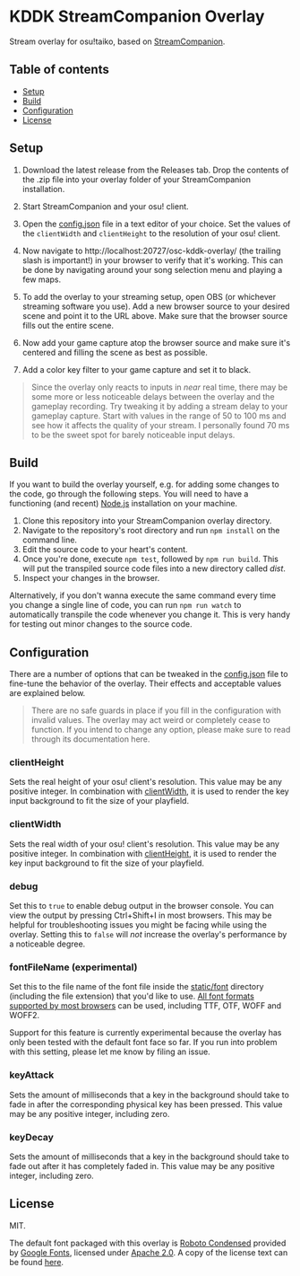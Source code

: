 # KDDK StreamCompanion Overlay

Stream overlay for osu!taiko, based on [StreamCompanion](https://github.com/Piotrekol/StreamCompanion).

## Table of contents

* [Setup](#setup)
* [Build](#build)
* [Configuration](#configuration)
* [License](#license)

## Setup

1. Download the latest release from the Releases tab. 
Drop the contents of the .zip file into your overlay folder of your StreamCompanion installation.

2. Start StreamCompanion and your osu! client.

3. Open the [config.json](config.json) file in a text editor of your choice.
Set the values of the `clientWidth` and `clientHeight` to the resolution of your osu! client.

4. Now navigate to http://localhost:20727/osc-kddk-overlay/ (the trailing slash is important!) in your browser to verify that it's working.
This can be done by navigating around your song selection menu and playing a few maps.

5. To add the overlay to your streaming setup, open OBS (or whichever streaming software you use).
Add a new browser source to your desired scene and point it to the URL above.
Make sure that the browser source fills out the entire scene.

6. Now add your game capture atop the browser source and make sure it's centered and filling the scene as best as possible.

7. Add a color key filter to your game capture and set it to black.

> Since the overlay only reacts to inputs in *near* real time, there may be some more or less noticeable delays between the overlay and the gameplay recording.
> Try tweaking it by adding a stream delay to your gameplay capture.
> Start with values in the range of 50 to 100 ms and see how it affects the quality of your stream.
> I personally found 70 ms to be the sweet spot for barely noticeable input delays.

## Build

If you want to build the overlay yourself, e.g. for adding some changes to the code, go through the following steps.
You will need to have a functioning (and recent) [Node.js](https://nodejs.org/en/) installation on your machine.

1. Clone this repository into your StreamCompanion overlay directory.
2. Navigate to the repository's root directory and run `npm install` on the command line.
3. Edit the source code to your heart's content.
4. Once you're done, execute `npm test`, followed by `npm run build`.
This will put the transpiled source code files into a new directory called *dist*.
5. Inspect your changes in the browser.

Alternatively, if you don't wanna execute the same command every time you change a single line of code, you can run `npm run watch` to automatically transpile the code whenever you change it.
This is very handy for testing out minor changes to the source code.

## Configuration

There are a number of options that can be tweaked in the [config.json](config.json) file to fine-tune the behavior of the overlay.
Their effects and acceptable values are explained below.

> There are no safe guards in place if you fill in the configuration with invalid values.
> The overlay may act weird or completely cease to function.
> If you intend to change any option, please make sure to read through its documentation here.

### clientHeight

Sets the real height of your osu! client's resolution.
This value may be any positive integer.
In combination with [clientWidth](#clientwidth), it is used to render the key input background to fit the size of your playfield.

### clientWidth

Sets the real width of your osu! client's resolution.
This value may be any positive integer.
In combination with [clientHeight](#clientheight), it is used to render the key input background to fit the size of your playfield.

### debug

Set this to `true` to enable debug output in the browser console.
You can view the output by pressing Ctrl+Shift+I in most browsers.
This may be helpful for troubleshooting issues you might be facing while using the overlay.
Setting this to `false` will *not* increase the overlay's performance by a noticeable degree.

### fontFileName (experimental)

Set this to the file name of the font file inside the [static/font](static/font) directory (including the file extension) that you'd like to use.
[All font formats supported by most browsers](https://developer.mozilla.org/en-US/docs/Web/CSS/@font-face#font_mime_types) can be used, including TTF, OTF, WOFF and WOFF2.

Support for this feature is currently experimental because the overlay has only been tested with the default font face so far.
If you run into problem with this setting, please let me know by filing an issue. 

### keyAttack

Sets the amount of milliseconds that a key in the background should take to fade in after the corresponding physical key has been pressed.
This value may be any positive integer, including zero.

### keyDecay

Sets the amount of milliseconds that a key in the background should take to fade out after it has completely faded in.
This value may be any positive integer, including zero.

## License

MIT.

The default font packaged with this overlay is [Roboto Condensed](https://fonts.google.com/specimen/Roboto+Condensed) provided by [Google Fonts](https://fonts.google.com), licensed under [Apache 2.0](https://www.apache.org/licenses/LICENSE-2.0.html).
A copy of the license text can be found [here](static/font/LICENSE.txt).